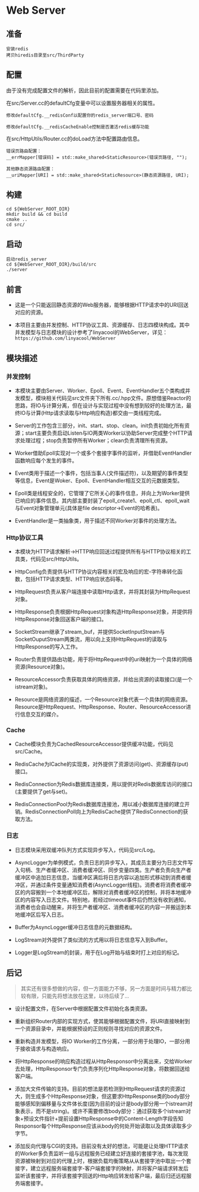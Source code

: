 # Web Server

## 准备

    安装redis
    拷贝hiredis目录至src/ThirdParty

## 配置

由于没有完成配置文件的解析，因此目前的配置需要在代码里添加。

在src/Server.cc的defaultCfg变量中可以设置服务器相关的属性。

    修改defaultCfg.__redisConf以配置你的redis_server端口号、密码
    
    修改defaultCfg.__redisCacheEnable控制是否激活redis缓存功能

在src/HttpUtils/Router.cc的doLoad方法中配置路由信息。

    错误页路由配置：
    __errMapper[错误码] = std::make_shared<StaticResource>(错误页路径, "");

    其他静态资源路由配置：
    __uriMapper[URI] = std::make_shared<StaticResource>(静态资源路径, URI);

## 构建
    cd ${WebServer_ROOT_DIR}
    mkdir build && cd build
    cmake ..
    cd src/

## 启动
    启动redis_server
    cd ${WebServer_ROOT_DIR}/build/src
    ./server

## 前言
* 这是一个只能返回静态资源的Web服务器，能够根据HTTP请求中的URI回送对应的资源。

* 本项目主要由并发控制、HTTP协议工具、资源缓存、日志四模块构成。其中并发模型与日志模块的设计参考了linyacool的WebServer，详见：```https://github.com/linyacool/WebServer```

## 模块描述
### 并发控制

* 本模块主要由Server、Worker、Epoll、Event、EventHandler五个类构成并发模型，模块相关代码见src文件夹下所有.cc/.hpp文件。原想借鉴Reactor的思路，将IO与计算分离，但在设计与实现过程中没有想到较好的处理方法，最终IO与计算(Http请求读取与Http响应构造)都交由一类线程完成。

* Server的工作包含三部分，init、start、stop、clean。init负责初始化所有资源；start主要负责启动Listen与IO两类Worker以协助Server完成整个HTTP请求处理过程；stop负责暂停所有Worker；clean负责清理所有资源。

* Worker借助Epoll实现对一个或多个套接字事件的监听，并借助EventHandler函数响应每个发生的事件。

* Event类用于描述一个事件，包括当事人(文件描述符)，以及期望的事件类型等信息，Event是Woker、Epoll、EventHandler相互交互的元数据类型。

* Epoll类是线程安全的，它管理了它所关心的事件信息，并向上为Worker提供已响应的事件信息。其内部主要封装了epoll_create1、epoll_ctl、epoll_wait与Event对象管理单元(具体是file descriptor->Event的哈希表)。

* EventHandler是一类抽象类，用于描述不同Worker对事件的处理方法。

### Http协议工具

* 本模块为HTTP请求解析->HTTP响应回送过程提供所有与HTTP协议相关的工具类，代码见src/HttpUtils。

* HttpConfig负责提供与HTTP协议内容相关的宏及响应的宏-字符串转化函数，包括HTTP请求类型、HTTP响应状态码等。

* HttpRequest负责从客户端连接中读取Http请求，并将其封装为HttpRequest对象。

* HttpResponse负责根据HttpRequest对象构造HttpResponse对象，并提供将HttpResponse对象回送客户端的接口。

* SocketStream继承了stream_buf，并提供SocketInputStream与SocketOuputStream两类流，用以向上支持HttpRequest的读取与HttpResponse的写入工作。

* Router负责提供路由功能，用于将HttpRequest中的uri映射为一个具体的网络资源(Resource对象)。

* ResourceAccessor负责获取具体的网络资源，并给出资源的读取接口(是一个istream对象)。

* Resource是网络资源的描述，一个Resource对象代表一个具体的网络资源。Resource是HttpRequest、HttpResponse、Router、ResourceAccessor进行信息交互的媒介。

### Cache

* Cache模块负责为CachedResourceAccessor提供缓冲功能，代码见src/Cache。

* RedisCache为ICache的实现类，对外提供了资源访问(get)、资源缓存(put)接口。

* RedisConnection为Redis数据库连接类，用以提供对Redis数据库访问的接口(主要提供了get与set)。

* RedisConnectionPool为Redis数据库连接池，用以减小数据库连接的建立开销。RedisConnectionPoll向上为RedisCache提供了RedisConnection的获取方法。

### 日志

* 日志模块采用双缓冲队列方式实现异步写入，代码见src/Log。

* AsyncLogger为单例模式，负责日志的异步写入，其成员主要分为日志文件写入句柄、生产者缓冲区、消费者缓冲区、同步变量四类。生产者负责向生产者缓冲区中追加日志信息，当缓冲区满后将日志内容以追加形式移动到消费者缓冲区，并通过条件变量通知消费者(AsyncLogger线程)。消费者将消费者缓冲区的内容搬到一个本地缓冲区后，解除对消费者缓冲区的控制，并将本地缓冲区的内容写入日志文件。特别地，若经过timeout事件后仍然没有收到通知，消费者也会自动醒来，并将生产者缓冲区、消费者缓冲区的内容一并搬运到本地缓冲区后写入日志。

* Buffer为AsyncLogger缓冲日志信息的元数据结构。

* LogStream对外提供了类似流的方式用以将日志信息写入到Buffer。

* Logger是LogStream的封装，用于在Log开始与结束时打上对应的标记。

## 后记

> 其实还有很多想做的内容，但一方面能力不够，另一方面是时间与精力都比较有限，只能先将想法放在这里，以待后续了...

* 设计配置文件，在Server中根据配置文件初始化各类资源。

* 重新组织Router内部的实现方式，使其能够根据配置文件，将URI直接映射到一个资源目录中，并能根据预设的正则规则寻找对应的资源文件。

* 重新构造并发模型，将IO Worker的工作分离，一部分用于处理IO，一部分用于接收请求与构造响应。

* 将HttpResponse的响应构造过程从HttpResponsor中分离出来，交给Worker去处理，HttpResponsor专门负责序列化HttpResponse对象，将数据回送给客户端。

* 添加大文件传输的支持。目前的想法是若检测到HttpRequest请求的资源过大，则生成多个HttpResponse对象，但这要求HttpResponse类的body部分能够感知到偏移量与文件体长度(因为目前的设计是body部分用一个istream对象表示，而不是string)。或许不需要修改body部分：通过获取多个istream对象+预设文件指针+提前设置HttpResponse中的Content-Length字段告知Responsor每个HttpResponse应该从body的何处开始读取以及具体读取多少字节。

* 添加反向代理与CGI的支持。目前没有太好的想法，可能是让处理HTTP请求的Worker多负责监听一组与远程服务已经建立好连接的套接字池，每次发现资源被映射到对应的代理上时，根据负载均衡策略从从套接字池中取出一个套接字，建立远程服务端套接字-客户端套接字的映射，并将客户端请求转发后监听该套接字，并将该套接字回送的Http响应转发给客户端，最后归还远程服务端套接字。
